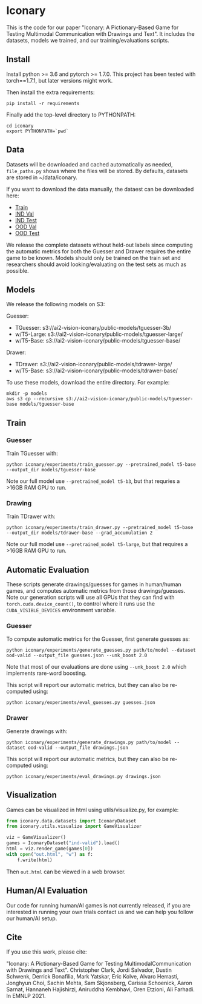 # Iconary
This is the code for our paper
"Iconary: A Pictionary-Based Game for Testing Multimodal Communication with Drawings and Text".
It includes the datasets, models we trained, and our training/evaluations scripts.

## Install
Install python >= 3.6 and pytorch >= 1.7.0. This project has been tested with torch==1.7.1, but 
later versions might work.

Then install the extra requirements:

`pip install -r requirements`

Finally add the top-level directory to PYTHONPATH:
```
cd iconary
export PYTHONPATH=`pwd`
```

## Data
Datasets will be downloaded and cached automatically as needed, `file_paths.py`
shows where the files will be stored. By defaults, datasets are stored in ~/data/iconary.

If you want to download the data manually, the dataest can be downloaded here:

- [Train](https://ai2-vision-iconary.s3.amazonaws.com/public-datasets/train.json)
- [IND Val](https://ai2-vision-iconary.s3.amazonaws.com/public-datasets/ind-valid.json)
- [IND Test](https://ai2-vision-iconary.s3.amazonaws.com/public-datasets/ind-test.json)
- [OOD Val](https://ai2-vision-iconary.s3.amazonaws.com/public-datasets/ood-valid.json)
- [OOD Test](https://ai2-vision-iconary.s3.amazonaws.com/public-datasets/ood-test.json)

We release the complete datasets without held-out labels since computing the automatic metrics for 
both the Guesser and Drawer requires the entire game to be known. Models should only be trained on the train set
and researchers should avoid looking/evaluating on the test sets as much as possible.

## Models
We release the following models on S3:

Guesser:
- TGuesser: s3://ai2-vision-iconary/public-models/tguesser-3b/
- w/T5-Large: s3://ai2-vision-iconary/public-models/tguesser-large/
- w/T5-Base: s3://ai2-vision-iconary/public-models/tguesser-base/

Drawer:
- TDrawer: s3://ai2-vision-iconary/public-models/tdrawer-large/
- w/T5-Base: s3://ai2-vision-iconary/public-models/tdrawer-base/


To use these models, download the entire directory. For example:

```
mkdir -p models
aws s3 cp --recursive s3://ai2-vision-iconary/public-models/tguesser-base models/tguesser-base
```

## Train
### Guesser

Train TGuesser with:

`python iconary/experiments/train_guesser.py --pretrained_model t5-base --output_dir models/tguesser-base`

Note our full model use `--pretrained_model t5-b3`, but that requries a >16GB RAM GPU to run.

### Drawing

Train TDrawer with:

`python iconary/experiments/train_drawer.py --pretrained_model t5-base --output_dir models/tdrawer-base --grad_accumulation 2`

Note our full model use `--pretrained_model t5-large`, but that requires a >16GB RAM GPU to run.


## Automatic Evaluation
These scripts generate drawings/guesses for games in human/human games, and computes 
automatic metrics from those drawings/guesses.
Note our generation scripts will use all GPUs that they can find with `torch.cuda.device_count()`, to control where
it runs use the `CUDA_VISIBLE_DEVICES` environment variable.

### Guesser
To compute automatic metrics for the Guesser, first generate guesses as:

`python iconary/experiments/generate_guesses.py path/to/model --dataset ood-valid --output_file guesses.json --unk_boost 2.0`

Note that most of our evaluations are done using `--unk_boost 2.0` which implements rare-word boosting.

This script will report our automatic metrics, but they can also be re-computed using:

`python iconary/experiments/eval_guesses.py guesses.json`

### Drawer
Generate drawings with:

`python iconary/experiments/generate_drawings.py path/to/model --dataset ood-valid --output_file drawings.json`

This script will report our automatic metrics, but they can also be re-computed using:

`python iconary/experiments/eval_drawings.py drawings.json`


## Visualization
Games can be visualized in html using utils/visualize.py, for example:

```python
from iconary.data.datasets import IconaryDataset
from iconary.utils.visualize import GameVisualizer

viz = GameVisualizer()
games = IconaryDataset("ind-valid").load()
html = viz.render_game(games[0])
with open("out.html", "w") as f:
    f.write(html)
```

Then `out.html` can be viewed in a web browser.

## Human/AI Evaluation
Our code for running human/AI games is not currently released, if you are interested in running your own trials
contact us and we can help you follow our human/AI setup. 

## Cite
If you use this work, please cite:

"Iconary: A Pictionary-Based Game for Testing MultimodalCommunication with Drawings and Text". 
Christopher Clark, Jordi Salvador, Dustin Schwenk, Derrick Bonafilia, Mark Yatskar, Eric Kolve, 
Alvaro Herrasti, Jonghyun Choi, Sachin Mehta, Sam Skjonsberg, Carissa Schoenick, Aaron Sarnat, 
Hannaneh Hajishirzi, Aniruddha Kembhavi, Oren Etzioni, Ali Farhadi. In EMNLP 2021.

